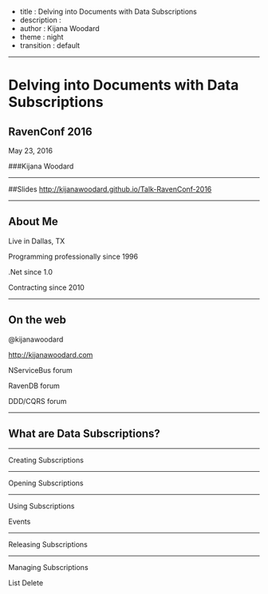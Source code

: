 - title : Delving into Documents with Data Subscriptions
- description : 
- author : Kijana Woodard
- theme : night
- transition : default

***

# Delving into Documents with Data Subscriptions

## RavenConf 2016
May 23, 2016

###Kijana Woodard

***

##Slides
http://kijanawoodard.github.io/Talk-RavenConf-2016

***
## About Me

Live in Dallas, TX

Programming professionally since 1996

.Net since 1.0

Contracting since 2010

***
## On the web

@kijanawoodard

http://kijanawoodard.com

NServiceBus forum

RavenDB forum

DDD/CQRS forum

***

## What are Data Subscriptions?


***

Creating Subscriptions

***

Opening Subscriptions

***

Using Subscriptions

Events

***

Releasing Subscriptions

***

Managing Subscriptions

List 
Delete

